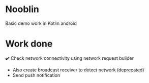 # Nooblin
Basic demo work in Kotlin android

# Work done
:heavy_check_mark: Check network connectivity using network request builder
* Also create broadcast receiver to detect network (deprecated)
* Send push notification
